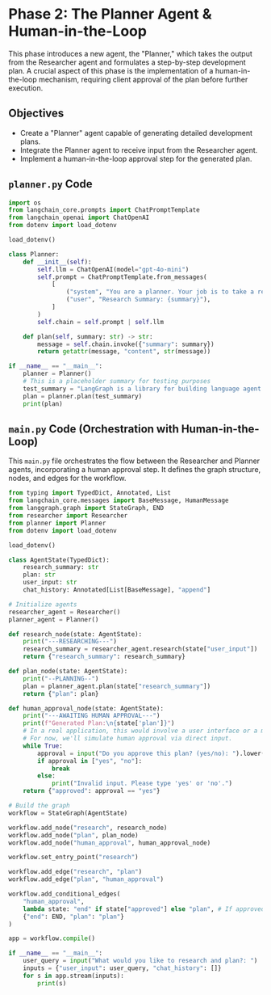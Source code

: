 # Phase 2: The Planner Agent & Human-in-the-Loop

This phase introduces a new agent, the "Planner," which takes the output from the Researcher agent and formulates a step-by-step development plan. A crucial aspect of this phase is the implementation of a human-in-the-loop mechanism, requiring client approval of the plan before further execution.

## Objectives

- Create a "Planner" agent capable of generating detailed development plans.
- Integrate the Planner agent to receive input from the Researcher agent.
- Implement a human-in-the-loop approval step for the generated plan.

## `planner.py` Code

```python
import os
from langchain_core.prompts import ChatPromptTemplate
from langchain_openai import ChatOpenAI
from dotenv import load_dotenv

load_dotenv()

class Planner:
    def __init__(self):
        self.llm = ChatOpenAI(model="gpt-4o-mini")
        self.prompt = ChatPromptTemplate.from_messages(
            [
                ("system", "You are a planner. Your job is to take a research summary and create a detailed, step-by-step development plan."),
                ("user", "Research Summary: {summary}"),
            ]
        )
        self.chain = self.prompt | self.llm

    def plan(self, summary: str) -> str:
        message = self.chain.invoke({"summary": summary})
        return getattr(message, "content", str(message))

if __name__ == "__main__":
    planner = Planner()
    # This is a placeholder summary for testing purposes
    test_summary = "LangGraph is a library for building language agent applications with a graph-based approach. It allows for complex agentic workflows, state management, and human-in-the-loop interactions."
    plan = planner.plan(test_summary)
    print(plan)
```

## `main.py` Code (Orchestration with Human-in-the-Loop)

This `main.py` file orchestrates the flow between the Researcher and Planner agents, incorporating a human approval step. It defines the graph structure, nodes, and edges for the workflow.

```python
from typing import TypedDict, Annotated, List
from langchain_core.messages import BaseMessage, HumanMessage
from langgraph.graph import StateGraph, END
from researcher import Researcher
from planner import Planner
from dotenv import load_dotenv

load_dotenv()

class AgentState(TypedDict):
    research_summary: str
    plan: str
    user_input: str
    chat_history: Annotated[List[BaseMessage], "append"]

# Initialize agents
researcher_agent = Researcher()
planner_agent = Planner()

def research_node(state: AgentState):
    print("---RESEARCHING---")
    research_summary = researcher_agent.research(state["user_input"])
    return {"research_summary": research_summary}

def plan_node(state: AgentState):
    print("--PLANNING--")
    plan = planner_agent.plan(state["research_summary"])
    return {"plan": plan}

def human_approval_node(state: AgentState):
    print("---AWAITING HUMAN APPROVAL---")
    print(f"Generated Plan:\n{state['plan']}")
    # In a real application, this would involve a user interface or a more sophisticated approval mechanism.
    # For now, we'll simulate human approval via direct input.
    while True:
        approval = input("Do you approve this plan? (yes/no): ").lower()
        if approval in ["yes", "no"]:
            break
        else:
            print("Invalid input. Please type 'yes' or 'no'.")
    return {"approved": approval == "yes"}

# Build the graph
workflow = StateGraph(AgentState)

workflow.add_node("research", research_node)
workflow.add_node("plan", plan_node)
workflow.add_node("human_approval", human_approval_node)

workflow.set_entry_point("research")

workflow.add_edge("research", "plan")
workflow.add_edge("plan", "human_approval")

workflow.add_conditional_edges(
    "human_approval",
    lambda state: "end" if state["approved"] else "plan", # If approved, end. Otherwise, go back to plan for revision (simplified for now).
    {"end": END, "plan": "plan"}
)

app = workflow.compile()

if __name__ == "__main__":
    user_query = input("What would you like to research and plan?: ")
    inputs = {"user_input": user_query, "chat_history": []}
    for s in app.stream(inputs):
        print(s)
```